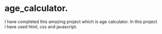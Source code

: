 # age_calculator.
I have completed this amazing project which is age calculator.
In this project i have used html, css and javascript.

